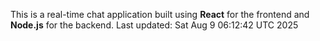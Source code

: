 This is a real-time chat application built using **React** for the frontend and **Node.js** for the backend.
Last updated: Sat Aug  9 06:12:42 UTC 2025
